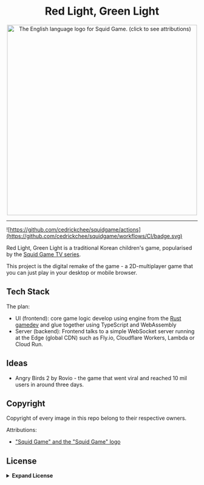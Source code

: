 <h1 align="center">Red Light, Green Light</h1>

<a href="https://en.wikipedia.org/wiki/Squid_Game#/media/File:Squid_Game_logo.png" target="_blank">
<center>
<img
    src="https://upload.wikimedia.org/wikipedia/commons/4/40/Squid_Game_logo.png"
    alt="The English language logo for Squid Game. (click to see attributions)"
    width="500px" />
</a>
</center>

---

![https://github.com/cedrickchee/squidgame/actions](https://github.com/cedrickchee/squidgame/workflows/CI/badge.svg)

Red Light, Green Light is a traditional Korean children's game, popularised by the [Squid Game TV series](https://en.wikipedia.org/wiki/Squid_Game).

This project is the digital remake of the game - a 2D-multiplayer game that you can just play in your desktop or mobile browser.

## Tech Stack

The plan:

- UI (frontend): core game logic develop using engine from the [Rust gamedev](https://gamedev.rs/) and glue together using TypeScript and WebAssembly
- Server (backend): Frontend talks to a simple WebSocket server running at the Edge (global CDN) such as Fly.io, Cloudflare Workers, Lambda or Cloud Run.

## Ideas

- Angry Birds 2 by Rovio - the game that went viral and reached 10 mil users in around three days.

## Copyright

Copyright of every image in this repo belong to their respective owners.

Attributions:

- ["Squid Game" and the "Squid Game" logo](https://en.wikipedia.org/wiki/Squid_Game#/media/File:Squid_Game_logo.png) 

## License

<details>

<summary><b>Expand License</b></summary>

This repository contains a variety of content; some developed by Cedric Chee, 
and some from third-parties. The third-party content is distributed under the 
license provided by those parties.

*I am providing code and resources in this repository to you under an open 
source license. Because this is my personal repository, the license you receive 
to my code and resources is from me and not my employer.*

The content developed by Cedric Chee is distributed under the following license:

### Text

The text content is released under the CC-BY-NC-ND license.
Read more at [Creative Commons](https://creativecommons.org/licenses/by-nc-nd/3.0/us/legalcode).

### Code

The code in this repository is released under the [MIT license](LICENSE).
</details>
